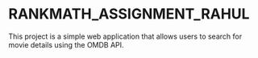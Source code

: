 # RANKMATH_ASSIGNMENT_RAHUL
This project is a simple web application that allows users to search for movie details using the OMDB API.

